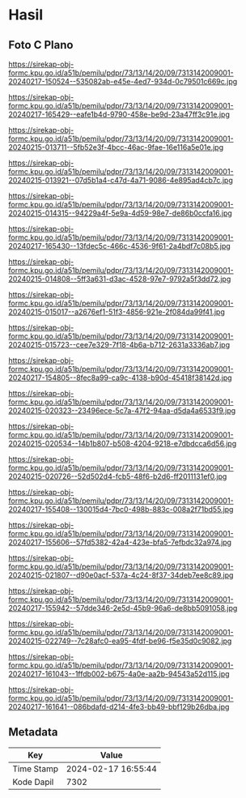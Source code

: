# Hasil

## Foto C Plano

https://sirekap-obj-formc.kpu.go.id/a51b/pemilu/pdpr/73/13/14/20/09/7313142009001-20240217-150524--535082ab-e45e-4ed7-934d-0c79501c669c.jpg

https://sirekap-obj-formc.kpu.go.id/a51b/pemilu/pdpr/73/13/14/20/09/7313142009001-20240217-165429--eafe1b4d-9790-458e-be9d-23a47ff3c91e.jpg

https://sirekap-obj-formc.kpu.go.id/a51b/pemilu/pdpr/73/13/14/20/09/7313142009001-20240215-013711--5fb52e3f-4bcc-46ac-9fae-16e116a5e01e.jpg

https://sirekap-obj-formc.kpu.go.id/a51b/pemilu/pdpr/73/13/14/20/09/7313142009001-20240215-013921--07d5b1a4-c47d-4a71-9086-4e895ad4cb7c.jpg

https://sirekap-obj-formc.kpu.go.id/a51b/pemilu/pdpr/73/13/14/20/09/7313142009001-20240215-014315--94229a4f-5e9a-4d59-98e7-de86b0ccfa16.jpg

https://sirekap-obj-formc.kpu.go.id/a51b/pemilu/pdpr/73/13/14/20/09/7313142009001-20240217-165430--13fdec5c-466c-4536-9f61-2a4bdf7c08b5.jpg

https://sirekap-obj-formc.kpu.go.id/a51b/pemilu/pdpr/73/13/14/20/09/7313142009001-20240215-014808--5ff3a631-d3ac-4528-97e7-9792a5f3dd72.jpg

https://sirekap-obj-formc.kpu.go.id/a51b/pemilu/pdpr/73/13/14/20/09/7313142009001-20240215-015017--a2676ef1-51f3-4856-921e-2f084da99f41.jpg

https://sirekap-obj-formc.kpu.go.id/a51b/pemilu/pdpr/73/13/14/20/09/7313142009001-20240215-015723--cee7e329-7f18-4b6a-b712-2631a3336ab7.jpg

https://sirekap-obj-formc.kpu.go.id/a51b/pemilu/pdpr/73/13/14/20/09/7313142009001-20240217-154805--8fec8a99-ca9c-4138-b90d-45418f38142d.jpg

https://sirekap-obj-formc.kpu.go.id/a51b/pemilu/pdpr/73/13/14/20/09/7313142009001-20240215-020323--23496ece-5c7a-47f2-94aa-d5da4a6533f9.jpg

https://sirekap-obj-formc.kpu.go.id/a51b/pemilu/pdpr/73/13/14/20/09/7313142009001-20240215-020534--14b1b807-b508-4204-9218-e7dbdcca6d56.jpg

https://sirekap-obj-formc.kpu.go.id/a51b/pemilu/pdpr/73/13/14/20/09/7313142009001-20240215-020726--52d502d4-fcb5-48f6-b2d6-ff2011131ef0.jpg

https://sirekap-obj-formc.kpu.go.id/a51b/pemilu/pdpr/73/13/14/20/09/7313142009001-20240217-155408--130015d4-7bc0-498b-883c-008a2f71bd55.jpg

https://sirekap-obj-formc.kpu.go.id/a51b/pemilu/pdpr/73/13/14/20/09/7313142009001-20240217-155606--57fd5382-42a4-423e-bfa5-7efbdc32a974.jpg

https://sirekap-obj-formc.kpu.go.id/a51b/pemilu/pdpr/73/13/14/20/09/7313142009001-20240215-021807--d90e0acf-537a-4c24-8f37-34deb7ee8c89.jpg

https://sirekap-obj-formc.kpu.go.id/a51b/pemilu/pdpr/73/13/14/20/09/7313142009001-20240217-155942--57dde346-2e5d-45b9-96a6-de8bb5091058.jpg

https://sirekap-obj-formc.kpu.go.id/a51b/pemilu/pdpr/73/13/14/20/09/7313142009001-20240215-022749--7c28afc0-ea95-4fdf-be96-f5e35d0c9082.jpg

https://sirekap-obj-formc.kpu.go.id/a51b/pemilu/pdpr/73/13/14/20/09/7313142009001-20240217-161043--1ffdb002-b675-4a0e-aa2b-94543a52d115.jpg

https://sirekap-obj-formc.kpu.go.id/a51b/pemilu/pdpr/73/13/14/20/09/7313142009001-20240217-161641--086bdafd-d214-4fe3-bb49-bbf129b26dba.jpg


## Metadata

| Key        | Value               |
| ---------- | ------------------- |
| Time Stamp | 2024-02-17 16:55:44 |
| Kode Dapil | 7302                |



